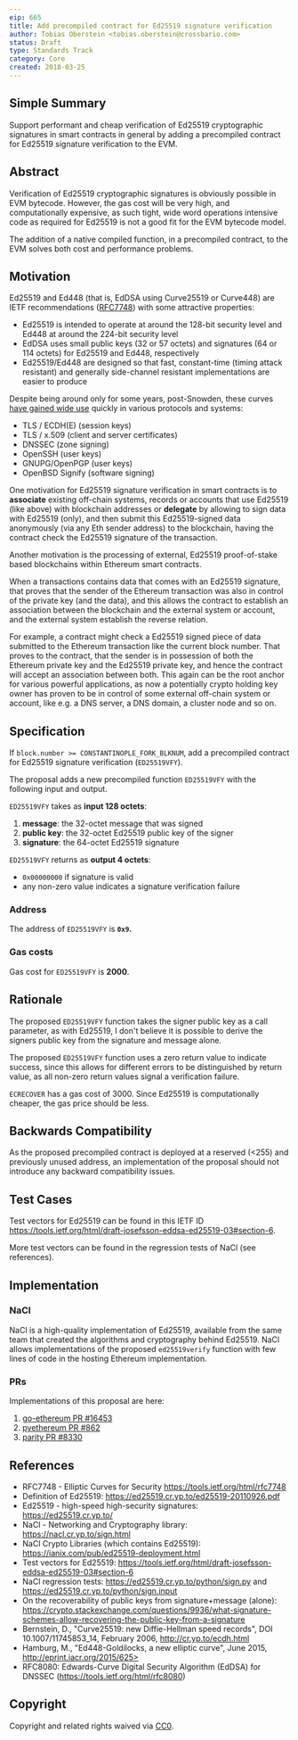 ```yaml
---
eip: 665
title: Add precompiled contract for Ed25519 signature verification
author: Tobias Oberstein <tobias.oberstein@crossbario.com>
status: Draft
type: Standards Track
category: Core
created: 2018-03-25
---
```


## Simple Summary

Support performant and cheap verification of Ed25519 cryptographic signatures in smart contracts in general by adding a precompiled contract for Ed25519 signature verification to the EVM.

## Abstract

Verification of Ed25519 cryptographic signatures is obviously possible in EVM bytecode. However, the gas cost will be very high, and computationally expensive, as such tight, wide word operations intensive code as required for Ed25519 is not a good fit for the EVM bytecode model.

The addition of a native compiled function, in a precompiled contract, to the EVM solves both cost and performance problems.

## Motivation

Ed25519 and Ed448 (that is, EdDSA using Curve25519 or Curve448) are IETF recommendations ([RFC7748](https://tools.ietf.org/html/rfc7748)) with some attractive properties:

* Ed25519 is intended to operate at around the 128-bit security level and Ed448 at around the 224-bit security level
* EdDSA uses small public keys (32 or 57 octets) and signatures (64 or 114 octets) for Ed25519 and Ed448, respectively
* Ed25519/Ed448 are designed so that fast, constant-time (timing attack resistant) and generally side-channel resistant  implementations are easier to produce

Despite being around only for some years, post-Snowden, these curves [have gained wide use](https://ianix.com/pub/ed25519-deployment.html) quickly in various protocols and systems:

* TLS / ECDH(E) (session keys)
* TLS / x.509 (client and server certificates)
* DNSSEC (zone signing)
* OpenSSH (user keys)
* GNUPG/OpenPGP (user keys)
* OpenBSD Signify (software signing)

One motivation for Ed25519 signature verification in smart contracts is to **associate** existing off-chain systems, records or accounts that use Ed25519 (like above) with blockchain addresses or **delegate** by allowing to sign data with Ed25519 (only), and then submit this Ed25519-signed data anonymously (via any Eth sender address) to the blockchain, having the contract check the Ed25519 signature of the transaction.

Another motivation is the processing of external, Ed25519 proof-of-stake based blockchains within Ethereum smart contracts.

When a transactions contains data that comes with an Ed25519 signature, that proves that the sender of the Ethereum transaction was also in control of the private key (and the data), and this allows the contract to establish an association between the blockchain and the external system or account, and the external system establish the reverse relation.

For example, a contract might check a Ed25519 signed piece of data submitted to the Ethereum transaction like the current block number. That proves to the contract, that the sender is in possession of both the Ethereum private key and the Ed25519 private key, and hence the contract will accept an association between both. This again can be the root anchor for various powerful applications, as now a potentially crypto holding key owner has proven to be in control of some external off-chain system or account, like e.g. a DNS server, a DNS domain, a cluster node and so on.

## Specification

If `block.number >= CONSTANTINOPLE_FORK_BLKNUM`, add a precompiled contract for Ed25519 signature verification (`ED25519VFY`).

The proposal adds a new precompiled function `ED25519VFY` with the following input and output.

`ED25519VFY` takes as **input 128 octets**:

1. **message**: the 32-octet message that was signed
2. **public key**: the 32-octet Ed25519 public key of the signer
3. **signature**: the 64-octet Ed25519 signature

`ED25519VFY` returns as **output 4 octets**:

* `0x00000000` if signature is valid
* any non-zero value indicates a signature verification failure

### Address

The address of `ED25519VFY` is **`0x9`.**

### Gas costs

Gas cost for `ED25519VFY` is **2000**.

## Rationale

The proposed `ED25519VFY` function takes the signer public key as a call parameter, as with Ed25519, I don't believe it is possible to derive the signers public key from the signature and message alone.

The proposed `ED25519VFY` function uses a zero return value to indicate success, since this allows for different errors to be distinguished by return value, as all non-zero return values signal a verification failure.

`ECRECOVER` has a gas cost of 3000. Since Ed25519 is computationally cheaper, the gas price should be less.

## Backwards Compatibility

As the proposed precompiled contract is deployed at a reserved (<255) and previously unused address, an implementation of the proposal should not introduce any backward compatibility issues.

## Test Cases

Test vectors for Ed25519 can be found in this IETF ID https://tools.ietf.org/html/draft-josefsson-eddsa-ed25519-03#section-6.

More test vectors can be found in the regression tests of NaCl (see references).

## Implementation

### NaCl

NaCl is a high-quality implementation of Ed25519, available from the same team that created the algorithms and cryptography behind Ed25519. NaCl allows implementations of the proposed `ed25519verify` function with few lines of code in the hosting Ethereum implementation.

### PRs

Implementations of this proposal are here:

1. [go-ethereum PR #16453](https://github.com/ethereum/go-ethereum/pull/16453)
2. [pyethereum PR #862](https://github.com/ethereum/pyethereum/pull/862)
3. [parity PR #8330](https://github.com/paritytech/parity/pull/8330)

## References

* RFC7748 - Elliptic Curves for Security https://tools.ietf.org/html/rfc7748
* Definition of Ed25519: https://ed25519.cr.yp.to/ed25519-20110926.pdf
* Ed25519 - high-speed high-security signatures: https://ed25519.cr.yp.to/
* NaCl - Networking and Cryptography library: https://nacl.cr.yp.to/sign.html
* NaCl Crypto Libraries (which contains Ed25519): https://ianix.com/pub/ed25519-deployment.html
* Test vectors for Ed25519: https://tools.ietf.org/html/draft-josefsson-eddsa-ed25519-03#section-6
* NaCl regression tests: https://ed25519.cr.yp.to/python/sign.py and https://ed25519.cr.yp.to/python/sign.input
* On the recoverability of public keys from signature+message (alone): https://crypto.stackexchange.com/questions/9936/what-signature-schemes-allow-recovering-the-public-key-from-a-signature
* Bernstein, D., "Curve25519: new Diffie-Hellman speed records", DOI 10.1007/11745853_14, February 2006, http://cr.yp.to/ecdh.html
* Hamburg, M., "Ed448-Goldilocks, a new elliptic curve", June 2015, http://eprint.iacr.org/2015/625>
* RFC8080: Edwards-Curve Digital Security Algorithm (EdDSA) for DNSSEC (https://tools.ietf.org/html/rfc8080)

## Copyright

Copyright and related rights waived via [CC0](https://creativecommons.org/publicdomain/zero/1.0/).
